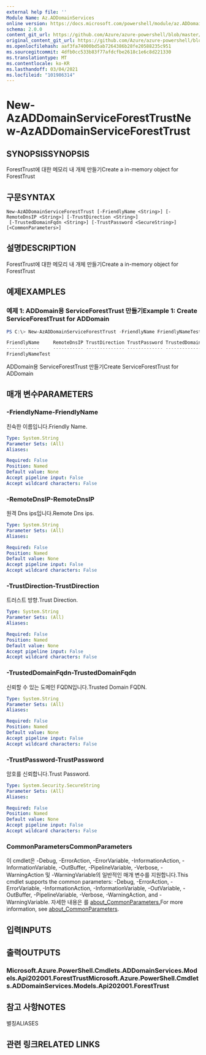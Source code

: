 ```yaml
---
external help file: ''
Module Name: Az.ADDomainServices
online version: https://docs.microsoft.com/powershell/module/az.ADDomainServices/new-AzADDomainServiceForestTrust
schema: 2.0.0
content_git_url: https://github.com/Azure/azure-powershell/blob/master/src/ADDomainServices/help/New-AzADDomainServiceForestTrust.md
original_content_git_url: https://github.com/Azure/azure-powershell/blob/master/src/ADDomainServices/help/New-AzADDomainServiceForestTrust.md
ms.openlocfilehash: aaf3fa74000bd5ab7264386b28fe20588235c951
ms.sourcegitcommit: 4dfb0cc533b83f77afdcfbe2618c1e6c8d221330
ms.translationtype: MT
ms.contentlocale: ko-KR
ms.lasthandoff: 03/04/2021
ms.locfileid: "101986314"
---
```

# <span data-ttu-id="8185c-101">New-AzADDomainServiceForestTrust</span><span class="sxs-lookup"><span data-stu-id="8185c-101">New-AzADDomainServiceForestTrust</span></span>

## <span data-ttu-id="8185c-102">SYNOPSIS</span><span class="sxs-lookup"><span data-stu-id="8185c-102">SYNOPSIS</span></span>
<span data-ttu-id="8185c-103">ForestTrust에 대한 메모리 내 개체 만들기</span><span class="sxs-lookup"><span data-stu-id="8185c-103">Create a in-memory object for ForestTrust</span></span>

## <span data-ttu-id="8185c-104">구문</span><span class="sxs-lookup"><span data-stu-id="8185c-104">SYNTAX</span></span>

```
New-AzADDomainServiceForestTrust [-FriendlyName <String>] [-RemoteDnsIP <String>] [-TrustDirection <String>]
 [-TrustedDomainFqdn <String>] [-TrustPassword <SecureString>] [<CommonParameters>]
```

## <span data-ttu-id="8185c-105">설명</span><span class="sxs-lookup"><span data-stu-id="8185c-105">DESCRIPTION</span></span>
<span data-ttu-id="8185c-106">ForestTrust에 대한 메모리 내 개체 만들기</span><span class="sxs-lookup"><span data-stu-id="8185c-106">Create a in-memory object for ForestTrust</span></span>

## <span data-ttu-id="8185c-107">예제</span><span class="sxs-lookup"><span data-stu-id="8185c-107">EXAMPLES</span></span>

### <span data-ttu-id="8185c-108">예제 1: ADDomain용 ServiceForestTrust 만들기</span><span class="sxs-lookup"><span data-stu-id="8185c-108">Example 1: Create ServiceForestTrust for ADDomain</span></span>
```powershell
PS C:\> New-AzADDomainServiceForestTrust -FriendlyName FriendlyNameTest

FriendlyName     RemoteDnsIP TrustDirection TrustPassword TrustedDomainFqdn
------------     ----------- -------------- ------------- -----------------
FriendlyNameTest
```

<span data-ttu-id="8185c-109">ADDomain용 ServiceForestTrust 만들기</span><span class="sxs-lookup"><span data-stu-id="8185c-109">Create ServiceForestTrust for ADDomain</span></span>

## <span data-ttu-id="8185c-110">매개 변수</span><span class="sxs-lookup"><span data-stu-id="8185c-110">PARAMETERS</span></span>

### <span data-ttu-id="8185c-111">-FriendlyName</span><span class="sxs-lookup"><span data-stu-id="8185c-111">-FriendlyName</span></span>
<span data-ttu-id="8185c-112">친숙한 이름입니다.</span><span class="sxs-lookup"><span data-stu-id="8185c-112">Friendly Name.</span></span>

```yaml
Type: System.String
Parameter Sets: (All)
Aliases:

Required: False
Position: Named
Default value: None
Accept pipeline input: False
Accept wildcard characters: False
```

### <span data-ttu-id="8185c-113">-RemoteDnsIP</span><span class="sxs-lookup"><span data-stu-id="8185c-113">-RemoteDnsIP</span></span>
<span data-ttu-id="8185c-114">원격 Dns ips입니다.</span><span class="sxs-lookup"><span data-stu-id="8185c-114">Remote Dns ips.</span></span>

```yaml
Type: System.String
Parameter Sets: (All)
Aliases:

Required: False
Position: Named
Default value: None
Accept pipeline input: False
Accept wildcard characters: False
```

### <span data-ttu-id="8185c-115">-TrustDirection</span><span class="sxs-lookup"><span data-stu-id="8185c-115">-TrustDirection</span></span>
<span data-ttu-id="8185c-116">트러스트 방향.</span><span class="sxs-lookup"><span data-stu-id="8185c-116">Trust Direction.</span></span>

```yaml
Type: System.String
Parameter Sets: (All)
Aliases:

Required: False
Position: Named
Default value: None
Accept pipeline input: False
Accept wildcard characters: False
```

### <span data-ttu-id="8185c-117">-TrustedDomainFqdn</span><span class="sxs-lookup"><span data-stu-id="8185c-117">-TrustedDomainFqdn</span></span>
<span data-ttu-id="8185c-118">신뢰할 수 있는 도메인 FQDN입니다.</span><span class="sxs-lookup"><span data-stu-id="8185c-118">Trusted Domain FQDN.</span></span>

```yaml
Type: System.String
Parameter Sets: (All)
Aliases:

Required: False
Position: Named
Default value: None
Accept pipeline input: False
Accept wildcard characters: False
```

### <span data-ttu-id="8185c-119">-TrustPassword</span><span class="sxs-lookup"><span data-stu-id="8185c-119">-TrustPassword</span></span>
<span data-ttu-id="8185c-120">암호를 신뢰합니다.</span><span class="sxs-lookup"><span data-stu-id="8185c-120">Trust Password.</span></span>

```yaml
Type: System.Security.SecureString
Parameter Sets: (All)
Aliases:

Required: False
Position: Named
Default value: None
Accept pipeline input: False
Accept wildcard characters: False
```

### <span data-ttu-id="8185c-121">CommonParameters</span><span class="sxs-lookup"><span data-stu-id="8185c-121">CommonParameters</span></span>
<span data-ttu-id="8185c-122">이 cmdlet은 -Debug, -ErrorAction, -ErrorVariable, -InformationAction, -InformationVariable, -OutBuffer, -PipelineVariable, -Verbose, -WarningAction 및 -WarningVariable의 일반적인 매개 변수를 지원합니다.</span><span class="sxs-lookup"><span data-stu-id="8185c-122">This cmdlet supports the common parameters: -Debug, -ErrorAction, -ErrorVariable, -InformationAction, -InformationVariable, -OutVariable, -OutBuffer, -PipelineVariable, -Verbose, -WarningAction, and -WarningVariable.</span></span> <span data-ttu-id="8185c-123">자세한 내용은 를 [about_CommonParameters.](http://go.microsoft.com/fwlink/?LinkID=113216)</span><span class="sxs-lookup"><span data-stu-id="8185c-123">For more information, see [about_CommonParameters](http://go.microsoft.com/fwlink/?LinkID=113216).</span></span>

## <span data-ttu-id="8185c-124">입력</span><span class="sxs-lookup"><span data-stu-id="8185c-124">INPUTS</span></span>

## <span data-ttu-id="8185c-125">출력</span><span class="sxs-lookup"><span data-stu-id="8185c-125">OUTPUTS</span></span>

### <span data-ttu-id="8185c-126">Microsoft.Azure.PowerShell.Cmdlets.ADDomainServices.Models.Api202001.ForestTrust</span><span class="sxs-lookup"><span data-stu-id="8185c-126">Microsoft.Azure.PowerShell.Cmdlets.ADDomainServices.Models.Api202001.ForestTrust</span></span>

## <span data-ttu-id="8185c-127">참고 사항</span><span class="sxs-lookup"><span data-stu-id="8185c-127">NOTES</span></span>

<span data-ttu-id="8185c-128">별칭</span><span class="sxs-lookup"><span data-stu-id="8185c-128">ALIASES</span></span>

## <span data-ttu-id="8185c-129">관련 링크</span><span class="sxs-lookup"><span data-stu-id="8185c-129">RELATED LINKS</span></span>

